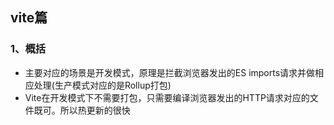 ## vite篇

### 1、概括
* 主要对应的场景是开发模式，原理是拦截浏览器发出的ES imports请求并做相应处理(生产模式对应的是Rollup打包)
* Vite在开发模式下不需要打包，只需要编译浏览器发出的HTTP请求对应的文件既可。所以热更新的很快
